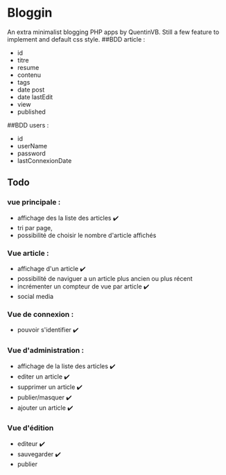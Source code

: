 # Bloggin
An extra minimalist blogging PHP apps by QuentinVB. Still a few feature to implement and default css style.
##BDD article :
- id
- titre
- resume
- contenu
- tags
- date post
- date lastEdit
- view
- published

##BDD users :
- id
- userName
- password
- lastConnexionDate

## Todo
### vue principale :
- affichage des la liste des articles :heavy_check_mark:
- tri par page, 
- possibilité de choisir le nombre d'article affichés
### Vue article :
- affichage d'un article :heavy_check_mark:
- possibilité de naviguer a un article plus ancien ou plus récent 
- incrémenter un compteur de vue par article :heavy_check_mark:
- social media
### Vue de connexion :
- pouvoir s'identifier :heavy_check_mark:
### Vue d'administration :
- affichage de la liste des articles :heavy_check_mark:
- editer un article :heavy_check_mark:
- supprimer un article :heavy_check_mark:
- publier/masquer :heavy_check_mark:
- ajouter un article :heavy_check_mark:
### Vue d'édition 
- editeur :heavy_check_mark:
- sauvegarder :heavy_check_mark:
- publier 
